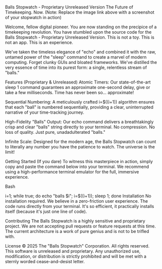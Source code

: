 Balls Stopwatch - Proprietary Unreleased Version
The Future of Timekeeping. Now.
(Note: Replace the image link above with a screenshot of your stopwatch in action)

Welcome, fellow digital pioneer. You are now standing on the precipice of a timekeeping revolution. You have stumbled upon the source code for the Balls Stopwatch - Proprietary Unreleased Version. This is not a toy. This is not an app. This is an experience.

We've taken the timeless elegance of "echo" and combined it with the raw, untamed power of the "sleep" command to create a marvel of modern computing. Forget clunky GUIs and bloated frameworks. We've distilled the very essence of time into its purest form: a single, relentless stream of "balls."

Features (Proprietary & Unreleased)
Atomic Timers: Our state-of-the-art sleep 1 command guarantees an approximate one-second delay, give or take a few milliseconds. Time has never been so… approximate!

Sequential Numbering: A meticulously crafted i=$((i+1)) algorithm ensures that each "ball" is numbered sequentially, providing a clear, uninterrupted narrative of your time-tracking journey.

High-Fidelity "Balls" Output: Our echo command delivers a breathtakingly crisp and clear "balls" string directly to your terminal. No compression. No loss of quality. Just pure, unadadulterated "balls."

Infinite Scale: Designed for the modern age, the Balls Stopwatch can count to literally any number you have the patience to watch. The universe is the limit!

Getting Started (If you dare)
To witness this masterpiece in action, simply copy and paste the command below into your terminal. We recommend using a high-performance terminal emulator for the full, immersive experience.

Bash

i=1; while true; do echo "balls $i"; i=$((i+1)); sleep 1; done
Installation
No installation required. We believe in a zero-friction user experience. The code runs directly from your terminal. It's so efficient, it practically installs itself (because it's just one line of code).

Contributing
The Balls Stopwatch is a highly sensitive and proprietary project. We are not accepting pull requests or feature requests at this time. The current architecture is a work of pure genius and is not to be trifled with.

License
© 2025 The "Balls Stopwatch" Corporation. All rights reserved. This software is unreleased and proprietary. Any unauthorized use, modification, or distribution is strictly prohibited and will be met with a sternly worded cease-and-desist letter.
